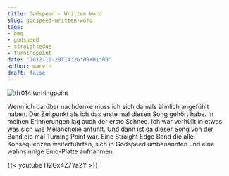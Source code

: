 ```yaml
---
title: Godspeed - Written Word
slug: godspeed-written-word
tags:
- emo
- godspeed
- straightedge
- turningpoint
date: "2012-11-29T14:26:00+01:00"
author: marvin
draft: false
---
```

![tfr014.turningpoint](/images/tfr014.turningpoint.jpg)

Wenn ich darüber nachdenke muss ich sich damals ähnlich angefühlt haben.
Der Zeitpunkt als ich das erste mal diesen Song gehört habe. In meinen
Erinnerungen lag auch der erste Schnee. Ich war verhüllt in etwas was
sich wie Melancholie anfühlt. Und dann ist da dieser Song von der Band
die mal Turning Point war. Eine Straight Edge Band die alle Konsequenzen
weiterführten, sich in Godspeed umbenannten und eine wahnsinnige
Emo-Platte aufnahmen.

{{< youtube H2Gx4Z7Ya2Y >}}
